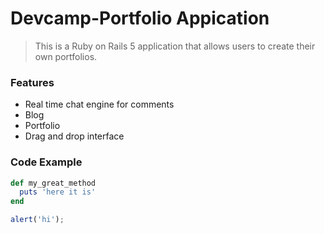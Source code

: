 # Devcamp-Portfolio Appication

> This is a Ruby on Rails 5 application that allows users to create their own
portfolios.

### Features

- Real time chat engine for comments
- Blog
- Portfolio
- Drag and drop interface

### Code Example

```ruby
def my_great_method
  puts 'here it is'
end
```

```JavaScript
alert('hi');
```
